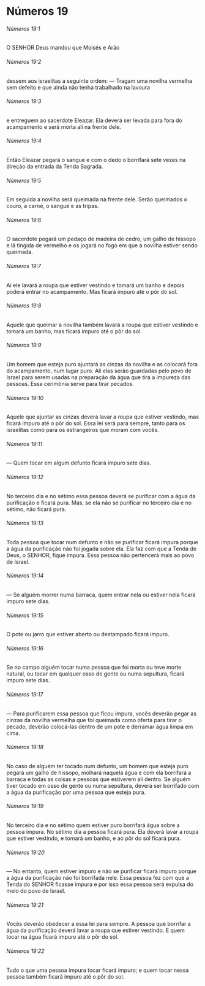 # Números 19

###### Números 19:1

O SENHOR Deus mandou que Moisés e Arão

###### Números 19:2

dessem aos israelitas a seguinte ordem: — Tragam uma novilha vermelha sem defeito e que ainda não tenha trabalhado na lavoura

###### Números 19:3

e entreguem ao sacerdote Eleazar. Ela deverá ser levada para fora do acampamento e será morta ali na frente dele.

###### Números 19:4

Então Eleazar pegará o sangue e com o dedo o borrifará sete vezes na direção da entrada da Tenda Sagrada.

###### Números 19:5

Em seguida a novilha será queimada na frente dele. Serão queimados o couro, a carne, o sangue e as tripas.

###### Números 19:6

O sacerdote pegará um pedaço de madeira de cedro, um galho de hissopo e lã tingida de vermelho e os jogará no fogo em que a novilha estiver sendo queimada.

###### Números 19:7

Aí ele lavará a roupa que estiver vestindo e tomará um banho e depois poderá entrar no acampamento. Mas ficará impuro até o pôr do sol.

###### Números 19:8

Aquele que queimar a novilha também lavará a roupa que estiver vestindo e tomará um banho, mas ficará impuro até o pôr do sol.

###### Números 19:9

Um homem que esteja puro ajuntará as cinzas da novilha e as colocará fora do acampamento, num lugar puro. Ali elas serão guardadas pelo povo de Israel para serem usadas na preparação da água que tira a impureza das pessoas. Essa cerimônia serve para tirar pecados.

###### Números 19:10

Aquele que ajuntar as cinzas deverá lavar a roupa que estiver vestindo, mas ficará impuro até o pôr do sol. Essa lei será para sempre, tanto para os israelitas como para os estrangeiros que moram com vocês.

###### Números 19:11

— Quem tocar em algum defunto ficará impuro sete dias.

###### Números 19:12

No terceiro dia e no sétimo essa pessoa deverá se purificar com a água da purificação e ficará pura. Mas, se ela não se purificar no terceiro dia e no sétimo, não ficará pura.

###### Números 19:13

Toda pessoa que tocar num defunto e não se purificar ficará impura porque a água da purificação não foi jogada sobre ela. Ela faz com que a Tenda de Deus, o SENHOR, fique impura. Essa pessoa não pertencerá mais ao povo de Israel.

###### Números 19:14

— Se alguém morrer numa barraca, quem entrar nela ou estiver nela ficará impuro sete dias.

###### Números 19:15

O pote ou jarro que estiver aberto ou destampado ficará impuro.

###### Números 19:16

Se no campo alguém tocar numa pessoa que foi morta ou teve morte natural, ou tocar em qualquer osso de gente ou numa sepultura, ficará impuro sete dias.

###### Números 19:17

— Para purificarem essa pessoa que ficou impura, vocês deverão pegar as cinzas da novilha vermelha que foi queimada como oferta para tirar o pecado, deverão colocá-las dentro de um pote e derramar água limpa em cima.

###### Números 19:18

No caso de alguém ter tocado num defunto, um homem que esteja puro pegará um galho de hissopo, molhará naquela água e com ela borrifará a barraca e todas as coisas e pessoas que estiverem ali dentro. Se alguém tiver tocado em osso de gente ou numa sepultura, deverá ser borrifado com a água da purificação por uma pessoa que esteja pura.

###### Números 19:19

No terceiro dia e no sétimo quem estiver puro borrifará água sobre a pessoa impura. No sétimo dia a pessoa ficará pura. Ela deverá lavar a roupa que estiver vestindo, e tomará um banho, e ao pôr do sol ficará pura.

###### Números 19:20

— No entanto, quem estiver impuro e não se purificar ficará impuro porque a água da purificação não foi borrifada nele. Essa pessoa fez com que a Tenda do SENHOR ficasse impura e por isso essa pessoa será expulsa do meio do povo de Israel.

###### Números 19:21

Vocês deverão obedecer a essa lei para sempre. A pessoa que borrifar a água da purificação deverá lavar a roupa que estiver vestindo. E quem tocar na água ficará impuro até o pôr do sol.

###### Números 19:22

Tudo o que uma pessoa impura tocar ficará impuro; e quem tocar nessa pessoa também ficará impuro até o pôr do sol.


